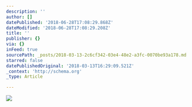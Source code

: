 ```yaml
---
description: ''
author: []
datePublished: '2018-06-28T17:08:29.868Z'
dateModified: '2018-06-28T17:08:29.208Z'
title: ''
publisher: {}
via: {}
inFeed: true
sourcePath: _posts/2018-03-13-2c6cf342-03e4-48e2-a3fc-0070be93a178.md
starred: false
datePublishedOriginal: '2018-03-13T16:29:09.521Z'
_context: 'http://schema.org'
_type: Article

---
```

![](https://the-grid-user-content.s3-us-west-2.amazonaws.com/dd665fc5-324c-4486-8dde-46ef5483ee7c.jpg)
